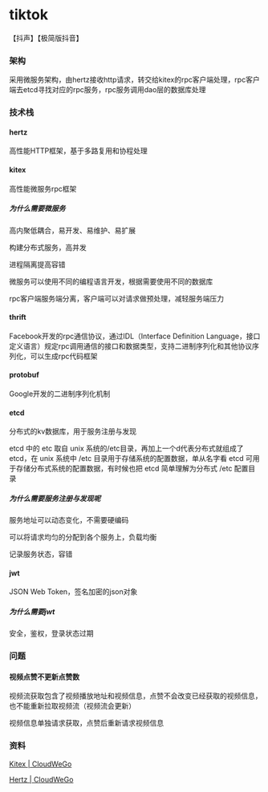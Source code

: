 # tiktok

【抖声】【极简版抖音】

### 架构

采用微服务架构，由hertz接收http请求，转交给kitex的rpc客户端处理，rpc客户端去etcd寻找对应的rpc服务，rpc服务调用dao层的数据库处理

### 技术栈

#### hertz

高性能HTTP框架，基于多路复用和协程处理

#### kitex

高性能微服务rpc框架

##### 为什么需要微服务

高内聚低耦合，易开发、易维护、易扩展

构建分布式服务，高并发

进程隔离提高容错

微服务可以使用不同的编程语言开发，根据需要使用不同的数据库

rpc客户端服务端分离，客户端可以对请求做预处理，减轻服务端压力

#### thrift

Facebook开发的rpc通信协议，通过IDL（Interface Definition Language，接口定义语言）规定rpc调用通信的接口和数据类型，支持二进制序列化和其他协议序列化，可以生成rpc代码框架

#### protobuf

Google开发的二进制序列化机制

#### etcd

分布式的kv数据库，用于服务注册与发现

etcd 中的 etc 取自 unix 系统的/etc目录，再加上一个d代表分布式就组成了 etcd，在 unix 系统中 /etc 目录用于存储系统的配置数据，单从名字看 etcd 可用于存储分布式系统的配置数据，有时候也把 etcd 简单理解为分布式 /etc 配置目录

##### 为什么需要服务注册与发现呢

服务地址可以动态变化，不需要硬编码

可以将请求均匀的分配到各个服务上，负载均衡

记录服务状态，容错

#### jwt

JSON Web Token，签名加密的json对象

##### 为什么需要jwt

安全，鉴权，登录状态过期

### 问题

#### 视频点赞不更新点赞数

视频流获取包含了视频播放地址和视频信息，点赞不会改变已经获取的视频信息，也不能重新拉取视频流（视频流会更新）

视频信息单独请求获取，点赞后重新请求视频信息

### 资料

[Kitex | CloudWeGo](https://www.cloudwego.io/zh/docs/kitex)

[Hertz | CloudWeGo](https://www.cloudwego.io/zh/docs/hertz/)
